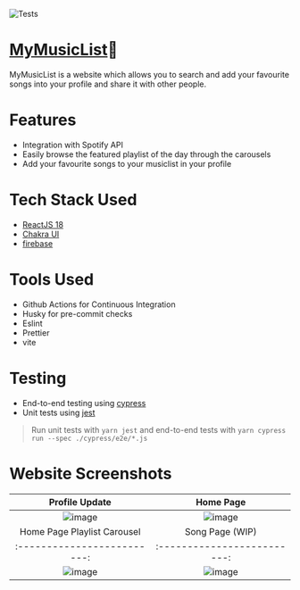 ![Tests](https://github.com/WilsonOh/mymusiclist/actions/workflows/integrate.yaml/badge.svg)

# [MyMusicList](https://mymusiclist-9d1d6.web.app/)🎵

MyMusicList is a website which allows you to search and add your favourite songs into your profile and share it with other people.

# Features
* Integration with Spotify API
* Easily browse the featured playlist of the day through the carousels
* Add your favourite songs to your musiclist in your profile

# Tech Stack Used
* [ReactJS 18](https://reactjs.org/)
* [Chakra UI](https://chakra-ui.com/)
* [firebase](https://firebase.google.com/)

# Tools Used
* Github Actions for Continuous Integration
* Husky for pre-commit checks
* Eslint
* Prettier
* vite

# Testing
* End-to-end testing using [cypress](https://www.cypress.io/)
* Unit tests using [jest](https://jestjs.io/)
> Run unit tests with ```yarn jest``` and end-to-end tests with ```yarn cypress run --spec ./cypress/e2e/*.js```

# Website Screenshots

Profile Update            |  Home Page
:-------------------------:|:-------------------------:
![image](https://user-images.githubusercontent.com/87934749/216618335-2c4a4bbc-b435-454c-abac-a71f9b5033f3.png)  |  ![image](https://user-images.githubusercontent.com/87934749/216618480-9001d67d-e6aa-4d63-a9d5-96b9c0e8f645.png)
Home Page Playlist Carousel         |  Song Page (WIP)
:-------------------------:|:-------------------------:
![image](https://user-images.githubusercontent.com/87934749/216618743-bc869386-79ad-455a-94a6-405535510a81.png)  |  ![image](https://user-images.githubusercontent.com/87934749/216619018-00a126ff-c987-4941-8f1f-a4e02379f20d.png)
